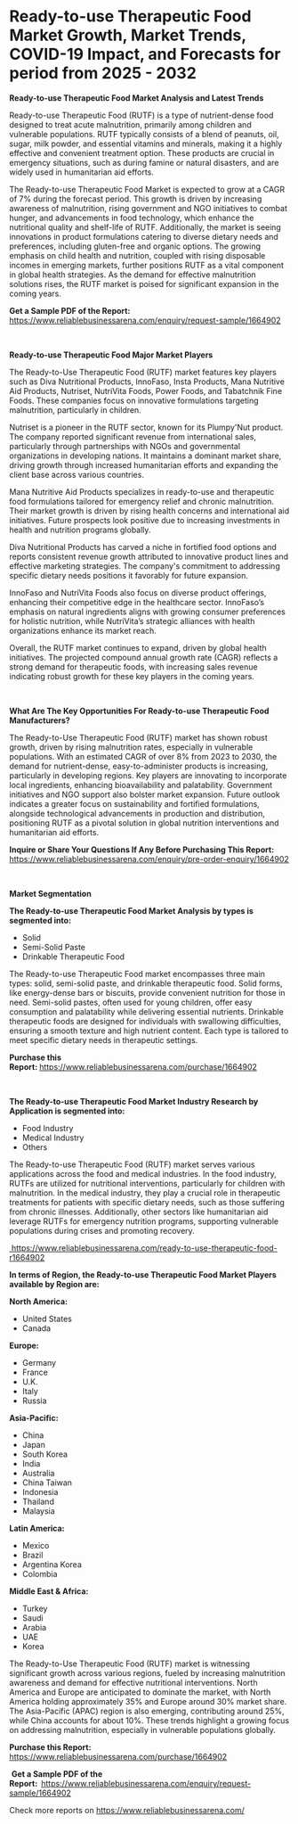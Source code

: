 <p><h1>Ready-to-use Therapeutic Food Market Growth, Market Trends, COVID-19 Impact, and Forecasts for period from 2025 - 2032</h1></p><p><strong>Ready-to-use Therapeutic Food Market Analysis and Latest Trends</strong></p>
<p><p>Ready-to-use Therapeutic Food (RUTF) is a type of nutrient-dense food designed to treat acute malnutrition, primarily among children and vulnerable populations. RUTF typically consists of a blend of peanuts, oil, sugar, milk powder, and essential vitamins and minerals, making it a highly effective and convenient treatment option. These products are crucial in emergency situations, such as during famine or natural disasters, and are widely used in humanitarian aid efforts.</p><p>The Ready-to-use Therapeutic Food Market is expected to grow at a CAGR of 7% during the forecast period. This growth is driven by increasing awareness of malnutrition, rising government and NGO initiatives to combat hunger, and advancements in food technology, which enhance the nutritional quality and shelf-life of RUTF. Additionally, the market is seeing innovations in product formulations catering to diverse dietary needs and preferences, including gluten-free and organic options. The growing emphasis on child health and nutrition, coupled with rising disposable incomes in emerging markets, further positions RUTF as a vital component in global health strategies. As the demand for effective malnutrition solutions rises, the RUTF market is poised for significant expansion in the coming years.</p></p>
<p><strong>Get a Sample PDF of the Report:&nbsp;</strong> <a href="https://www.reliablebusinessarena.com/enquiry/request-sample/1664902?utm_campaign=3195&utm_medium=2&utm_source=Github&utm_content=ia&utm_term=23032025&utm_id=ready-to-use-therapeutic-food">https://www.reliablebusinessarena.com/enquiry/request-sample/1664902</a></p>
<p>&nbsp;</p>
<p><strong>Ready-to-use Therapeutic Food Major Market Players</strong></p>
<p><p>The Ready-to-Use Therapeutic Food (RUTF) market features key players such as Diva Nutritional Products, InnoFaso, Insta Products, Mana Nutritive Aid Products, Nutriset, NutriVita Foods, Power Foods, and Tabatchnik Fine Foods. These companies focus on innovative formulations targeting malnutrition, particularly in children.</p><p>Nutriset is a pioneer in the RUTF sector, known for its Plumpy'Nut product. The company reported significant revenue from international sales, particularly through partnerships with NGOs and governmental organizations in developing nations. It maintains a dominant market share, driving growth through increased humanitarian efforts and expanding the client base across various countries.</p><p>Mana Nutritive Aid Products specializes in ready-to-use and therapeutic food formulations tailored for emergency relief and chronic malnutrition. Their market growth is driven by rising health concerns and international aid initiatives. Future prospects look positive due to increasing investments in health and nutrition programs globally.</p><p>Diva Nutritional Products has carved a niche in fortified food options and reports consistent revenue growth attributed to innovative product lines and effective marketing strategies. The company's commitment to addressing specific dietary needs positions it favorably for future expansion.</p><p>InnoFaso and NutriVita Foods also focus on diverse product offerings, enhancing their competitive edge in the healthcare sector. InnoFaso’s emphasis on natural ingredients aligns with growing consumer preferences for holistic nutrition, while NutriVita’s strategic alliances with health organizations enhance its market reach.</p><p>Overall, the RUTF market continues to expand, driven by global health initiatives. The projected compound annual growth rate (CAGR) reflects a strong demand for therapeutic foods, with increasing sales revenue indicating robust growth for these key players in the coming years.</p></p>
<p>&nbsp;</p>
<p><strong>What Are The Key Opportunities For Ready-to-use Therapeutic Food Manufacturers?</strong></p>
<p><p>The Ready-to-Use Therapeutic Food (RUTF) market has shown robust growth, driven by rising malnutrition rates, especially in vulnerable populations. With an estimated CAGR of over 8% from 2023 to 2030, the demand for nutrient-dense, easy-to-administer products is increasing, particularly in developing regions. Key players are innovating to incorporate local ingredients, enhancing bioavailability and palatability. Government initiatives and NGO support also bolster market expansion. Future outlook indicates a greater focus on sustainability and fortified formulations, alongside technological advancements in production and distribution, positioning RUTF as a pivotal solution in global nutrition interventions and humanitarian aid efforts.</p></p>
<p><strong>Inquire or Share Your Questions If Any Before Purchasing This Report:</strong> <a href="https://www.reliablebusinessarena.com/enquiry/pre-order-enquiry/1664902?utm_campaign=3195&utm_medium=2&utm_source=Github&utm_content=ia&utm_term=23032025&utm_id=ready-to-use-therapeutic-food">https://www.reliablebusinessarena.com/enquiry/pre-order-enquiry/1664902</a></p>
<p>&nbsp;</p>
<p><strong>Market Segmentation</strong></p>
<p><strong>The Ready-to-use Therapeutic Food Market Analysis by types is segmented into:</strong></p>
<p><ul><li>Solid</li><li>Semi-Solid Paste</li><li>Drinkable Therapeutic Food</li></ul></p>
<p><p>The Ready-to-use Therapeutic Food market encompasses three main types: solid, semi-solid paste, and drinkable therapeutic food. Solid forms, like energy-dense bars or biscuits, provide convenient nutrition for those in need. Semi-solid pastes, often used for young children, offer easy consumption and palatability while delivering essential nutrients. Drinkable therapeutic foods are designed for individuals with swallowing difficulties, ensuring a smooth texture and high nutrient content. Each type is tailored to meet specific dietary needs in therapeutic settings.</p></p>
<p><strong>Purchase this Report:&nbsp;</strong><a href="https://www.reliablebusinessarena.com/purchase/1664902?utm_campaign=3195&utm_medium=2&utm_source=Github&utm_content=ia&utm_term=23032025&utm_id=ready-to-use-therapeutic-food">https://www.reliablebusinessarena.com/purchase/1664902</a></p>
<p>&nbsp;</p>
<p><strong>The Ready-to-use Therapeutic Food Market Industry Research by Application is segmented into:</strong></p>
<p><ul><li>Food Industry</li><li>Medical Industry</li><li>Others</li></ul></p>
<p><p>The Ready-to-use Therapeutic Food (RUTF) market serves various applications across the food and medical industries. In the food industry, RUTFs are utilized for nutritional interventions, particularly for children with malnutrition. In the medical industry, they play a crucial role in therapeutic treatments for patients with specific dietary needs, such as those suffering from chronic illnesses. Additionally, other sectors like humanitarian aid leverage RUTFs for emergency nutrition programs, supporting vulnerable populations during crises and promoting recovery.</p></p>
<p><a href="https://www.reliablebusinessarena.com/ready-to-use-therapeutic-food-r1664902?utm_campaign=3195&utm_medium=2&utm_source=Github&utm_content=ia&utm_term=23032025&utm_id=ready-to-use-therapeutic-food">&nbsp;https://www.reliablebusinessarena.com/ready-to-use-therapeutic-food-r1664902</a></p>
<p><strong>In terms of Region, the Ready-to-use Therapeutic Food Market Players available by Region are:</strong></p>
<p>
    <p> <strong> North America: </strong>
        <ul>
            <li>United States</li>
            <li>Canada</li>
        </ul>
        </p> 
    <p> <strong> Europe: </strong>
        <ul>
            <li>Germany</li>
            <li>France</li>
            <li>U.K.</li>
            <li>Italy</li>
            <li>Russia</li>
        </ul>
        </p> 
    <p> <strong> Asia-Pacific: </strong>
        <ul>
            <li>China</li>
            <li>Japan</li>
            <li>South Korea</li>
            <li>India</li>
            <li>Australia</li>
            <li>China Taiwan</li>
            <li>Indonesia</li>
            <li>Thailand</li>
            <li>Malaysia</li>
        </ul>
        </p> 
    <p> <strong> Latin America: </strong>
        <ul>
            <li>Mexico</li>
            <li>Brazil</li>
            <li>Argentina Korea</li>
            <li>Colombia</li>
        </ul>
        </p> 
    <p> <strong> Middle East & Africa: </strong>
        <ul>
            <li>Turkey</li>
            <li>Saudi</li>
            <li>Arabia</li>
            <li>UAE</li>
            <li>Korea</li>
        </ul>
    </p>
    </p>
<p><p>The Ready-to-Use Therapeutic Food (RUTF) market is witnessing significant growth across various regions, fueled by increasing malnutrition awareness and demand for effective nutritional interventions. North America and Europe are anticipated to dominate the market, with North America holding approximately 35% and Europe around 30% market share. The Asia-Pacific (APAC) region is also emerging, contributing around 25%, while China accounts for about 10%. These trends highlight a growing focus on addressing malnutrition, especially in vulnerable populations globally.</p></p>
<p><strong>Purchase this Report: </strong><a href="https://www.reliablebusinessarena.com/purchase/1664902?utm_campaign=3195&utm_medium=2&utm_source=Github&utm_content=ia&utm_term=23032025&utm_id=ready-to-use-therapeutic-food">https://www.reliablebusinessarena.com/purchase/1664902</a></p>
<p>&nbsp;<strong>Get a Sample PDF of the Report:&nbsp;&nbsp;</strong><a href="https://www.reliablebusinessarena.com/enquiry/request-sample/1664902?utm_campaign=3195&utm_medium=2&utm_source=Github&utm_content=ia&utm_term=23032025&utm_id=ready-to-use-therapeutic-food">https://www.reliablebusinessarena.com/enquiry/request-sample/1664902</a></p>
<p><strong></strong></p>
<p>Check more reports on <a href="https://www.reliablebusinessarena.com/?utm_campaign=3195&utm_medium=2&utm_source=Github&utm_content=ia&utm_term=23032025&utm_id=ready-to-use-therapeutic-food">https://www.reliablebusinessarena.com/</a></p>